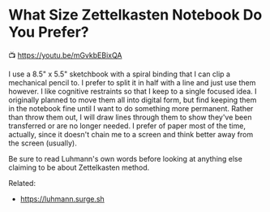 # What Size Zettelkasten Notebook Do You Prefer?

📺 <https://youtu.be/mGvkbEBixQA>

I use a 8.5" x 5.5" sketchbook with a spiral binding that I can clip a
mechanical pencil to. I prefer to split it in half with a line and just
use them however. I like cognitive restraints so that I keep to a single
focused idea. I originally planned to move them all into digital form,
but find keeping them in the notebook fine until I want to do something
more permanent. Rather than throw them out, I will draw lines through
them to show they've been transferred or are no longer needed. I prefer
of paper most of the time, actually, since it doesn't chain me to a
screen and think better away from the screen (usually).

Be sure to read Luhmann's own words before looking at anything else
claiming to be about Zettelkasten method.

Related:

* <https://luhmann.surge.sh>
